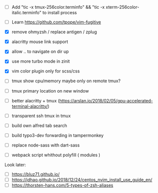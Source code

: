 - [ ] Add "tic -x tmux-256color.terminfo" && "tic -x xterm-256color-italic.terminfo" to install process
- [ ] Learn https://github.com/tpope/vim-fugitive
- [x] remove ohmyzsh / replace antigen / zplug
- [x] alacritty mouse link support
- [x] allow .. to navigate on dir up
- [x] use more turbo mode in zinit
- [x] vim color plugin only for scss/css
- [ ] tmux show cpu/memory maybe only on remote tmux?
- [ ] tmux primary location on new window
- [ ] better alacritty + tmux (https://arslan.io/2018/02/05/gpu-accelerated-terminal-alacritty/)
- [ ] transparent ssh tmux in tmux

- [ ] build own alfred tab search
- [ ] build typo3-dev forwarding in tampermonkey
- [ ] replace node-sass with dart-sass
- [ ] webpack script whithout polyfill ( modules )

Look later:

- [ ] https://bluz71.github.io/
- [ ] https://jdhao.github.io/2018/12/24/centos_nvim_install_use_guide_en/
- [ ] https://thorsten-hans.com/5-types-of-zsh-aliases
